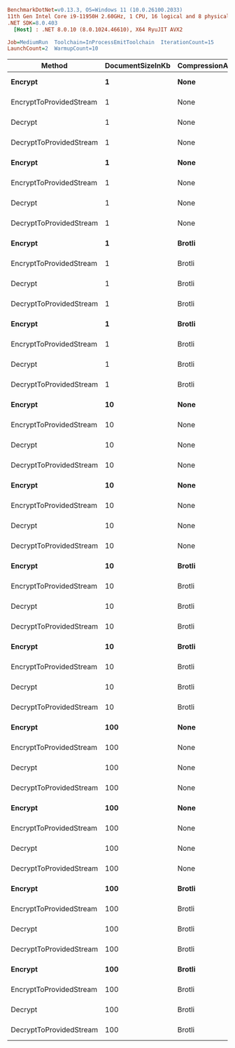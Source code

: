 ``` ini

BenchmarkDotNet=v0.13.3, OS=Windows 11 (10.0.26100.2033)
11th Gen Intel Core i9-11950H 2.60GHz, 1 CPU, 16 logical and 8 physical cores
.NET SDK=8.0.403
  [Host] : .NET 8.0.10 (8.0.1024.46610), X64 RyuJIT AVX2

Job=MediumRun  Toolchain=InProcessEmitToolchain  IterationCount=15  
LaunchCount=2  WarmupCount=10  

```
|                  Method | DocumentSizeInKb | CompressionAlgorithm | JsonProcessor |        Mean |     Error |    StdDev |    Gen0 |    Gen1 |    Gen2 |  Allocated |
|------------------------ |----------------- |--------------------- |-------------- |------------:|----------:|----------:|--------:|--------:|--------:|-----------:|
|                 **Encrypt** |                **1** |                 **None** |    **Newtonsoft** |    **22.97 μs** |  **0.545 μs** |  **0.816 μs** |  **0.1526** |  **0.0305** |       **-** |    **41.2 KB** |
| EncryptToProvidedStream |                1 |                 None |    Newtonsoft |    21.46 μs |  0.105 μs |  0.153 μs |  0.1221 |  0.0305 |       - |   34.13 KB |
|                 Decrypt |                1 |                 None |    Newtonsoft |    27.28 μs |  0.149 μs |  0.219 μs |  0.1526 |  0.0305 |       - |   40.84 KB |
| DecryptToProvidedStream |                1 |                 None |    Newtonsoft |    34.38 μs |  1.292 μs |  1.934 μs |  0.1221 |       - |       - |    42.3 KB |
|                 **Encrypt** |                **1** |                 **None** |        **Stream** |    **12.10 μs** |  **0.081 μs** |  **0.116 μs** |  **0.0610** |  **0.0153** |       **-** |   **17.35 KB** |
| EncryptToProvidedStream |                1 |                 None |        Stream |    12.72 μs |  0.829 μs |  1.215 μs |  0.0458 |  0.0153 |       - |   11.36 KB |
|                 Decrypt |                1 |                 None |        Stream |    12.21 μs |  0.180 μs |  0.264 μs |  0.0458 |  0.0153 |       - |   12.38 KB |
| DecryptToProvidedStream |                1 |                 None |        Stream |    12.55 μs |  0.152 μs |  0.213 μs |  0.0458 |  0.0153 |       - |   11.23 KB |
|                 **Encrypt** |                **1** |               **Brotli** |    **Newtonsoft** |    **28.73 μs** |  **0.579 μs** |  **0.830 μs** |  **0.1526** |  **0.0305** |       **-** |   **37.59 KB** |
| EncryptToProvidedStream |                1 |               Brotli |    Newtonsoft |    28.58 μs |  0.293 μs |  0.411 μs |  0.1221 |  0.0305 |       - |   34.54 KB |
|                 Decrypt |                1 |               Brotli |    Newtonsoft |    35.35 μs |  0.894 μs |  1.337 μs |  0.1221 |       - |       - |   40.49 KB |
| DecryptToProvidedStream |                1 |               Brotli |    Newtonsoft |    38.17 μs |  0.409 μs |  0.574 μs |  0.1221 |       - |       - |   42.14 KB |
|                 **Encrypt** |                **1** |               **Brotli** |        **Stream** |    **19.77 μs** |  **0.275 μs** |  **0.395 μs** |  **0.0610** |  **0.0305** |       **-** |   **16.43 KB** |
| EncryptToProvidedStream |                1 |               Brotli |        Stream |    19.40 μs |  0.188 μs |  0.264 μs |  0.0305 |       - |       - |   11.63 KB |
|                 Decrypt |                1 |               Brotli |        Stream |    17.73 μs |  0.138 μs |  0.206 μs |  0.0305 |       - |       - |   12.65 KB |
| DecryptToProvidedStream |                1 |               Brotli |        Stream |    18.05 μs |  0.120 μs |  0.180 μs |  0.0305 |       - |       - |   11.51 KB |
|                 **Encrypt** |               **10** |                 **None** |    **Newtonsoft** |    **84.60 μs** |  **0.488 μs** |  **0.699 μs** |  **0.6104** |  **0.1221** |       **-** |  **168.82 KB** |
| EncryptToProvidedStream |               10 |                 None |    Newtonsoft |    82.21 μs |  0.199 μs |  0.272 μs |  0.4883 |       - |       - |   137.7 KB |
|                 Decrypt |               10 |                 None |    Newtonsoft |   101.88 μs |  0.452 μs |  0.676 μs |  0.6104 |  0.1221 |       - |  155.55 KB |
| DecryptToProvidedStream |               10 |                 None |    Newtonsoft |   107.81 μs |  0.595 μs |  0.890 μs |  0.6104 |  0.1221 |       - |  157.01 KB |
|                 **Encrypt** |               **10** |                 **None** |        **Stream** |    **37.80 μs** |  **0.181 μs** |  **0.266 μs** |  **0.3052** |  **0.0610** |       **-** |   **81.22 KB** |
| EncryptToProvidedStream |               10 |                 None |        Stream |    34.84 μs |  0.326 μs |  0.488 μs |  0.1221 |       - |       - |   36.41 KB |
|                 Decrypt |               10 |                 None |        Stream |    26.40 μs |  0.164 μs |  0.245 μs |  0.1221 |  0.0305 |       - |   28.83 KB |
| DecryptToProvidedStream |               10 |                 None |        Stream |    25.85 μs |  0.175 μs |  0.262 μs |  0.0610 |  0.0305 |       - |   17.98 KB |
|                 **Encrypt** |               **10** |               **Brotli** |    **Newtonsoft** |   **113.23 μs** |  **0.688 μs** |  **0.986 μs** |  **0.6104** |  **0.1221** |       **-** |  **165.98 KB** |
| EncryptToProvidedStream |               10 |               Brotli |    Newtonsoft |   111.05 μs |  0.535 μs |  0.801 μs |  0.4883 |       - |       - |  134.86 KB |
|                 Decrypt |               10 |               Brotli |    Newtonsoft |   122.44 μs |  1.023 μs |  1.499 μs |  0.4883 |       - |       - |  143.28 KB |
| DecryptToProvidedStream |               10 |               Brotli |    Newtonsoft |   127.32 μs |  0.892 μs |  1.308 μs |  0.4883 |       - |       - |  144.93 KB |
|                 **Encrypt** |               **10** |               **Brotli** |        **Stream** |    **84.20 μs** |  **2.861 μs** |  **4.193 μs** |  **0.2441** |       **-** |       **-** |   **62.55 KB** |
| EncryptToProvidedStream |               10 |               Brotli |        Stream |    92.70 μs |  1.253 μs |  1.876 μs |  0.1221 |       - |       - |   31.94 KB |
|                 Decrypt |               10 |               Brotli |        Stream |    54.23 μs |  0.528 μs |  0.775 μs |  0.1221 |       - |       - |    29.1 KB |
| DecryptToProvidedStream |               10 |               Brotli |        Stream |    54.34 μs |  0.505 μs |  0.756 μs |  0.0610 |       - |       - |   18.26 KB |
|                 **Encrypt** |              **100** |                 **None** |    **Newtonsoft** | **1,074.94 μs** | **17.781 μs** | **26.614 μs** | **21.4844** | **19.5313** | **19.5313** | **1654.89 KB** |
| EncryptToProvidedStream |              100 |                 None |    Newtonsoft |   908.83 μs | 44.365 μs | 62.193 μs | 11.7188 |  9.7656 |  9.7656 | 1143.65 KB |
|                 Decrypt |              100 |                 None |    Newtonsoft | 1,126.75 μs | 21.460 μs | 32.120 μs | 17.5781 | 15.6250 | 15.6250 | 1246.93 KB |
| DecryptToProvidedStream |              100 |                 None |    Newtonsoft | 1,183.13 μs | 19.585 μs | 29.314 μs | 15.6250 | 13.6719 | 13.6719 |  1248.4 KB |
|                 **Encrypt** |              **100** |                 **None** |        **Stream** |   **513.68 μs** | **11.309 μs** | **16.927 μs** | **16.6016** | **16.6016** | **16.6016** |  **662.42 KB** |
| EncryptToProvidedStream |              100 |                 None |        Stream |   335.51 μs |  7.015 μs | 10.500 μs |  4.3945 |  4.3945 |  4.3945 |  224.97 KB |
|                 Decrypt |              100 |                 None |        Stream |   310.34 μs |  5.028 μs |  7.525 μs |  6.3477 |  6.3477 |  6.3477 |  225.35 KB |
| DecryptToProvidedStream |              100 |                 None |        Stream |   264.40 μs |  3.169 μs |  4.545 μs |  3.4180 |  3.4180 |  3.4180 |  116.32 KB |
|                 **Encrypt** |              **100** |               **Brotli** |    **Newtonsoft** | **1,098.17 μs** | **10.860 μs** | **16.255 μs** | **13.6719** |  **9.7656** |  **9.7656** | **1363.12 KB** |
| EncryptToProvidedStream |              100 |               Brotli |    Newtonsoft | 1,012.03 μs |  9.265 μs | 13.581 μs |  7.8125 |  5.8594 |  5.8594 | 1107.87 KB |
|                 Decrypt |              100 |               Brotli |    Newtonsoft | 1,137.56 μs |  8.877 μs | 13.012 μs | 11.7188 |  9.7656 |  9.7656 | 1114.15 KB |
| DecryptToProvidedStream |              100 |               Brotli |    Newtonsoft | 1,160.69 μs |  9.399 μs | 13.777 μs | 11.7188 |  9.7656 |  9.7656 | 1115.79 KB |
|                 **Encrypt** |              **100** |               **Brotli** |        **Stream** |   **726.91 μs** | **10.086 μs** | **15.097 μs** | **11.7188** | **11.7188** | **11.7188** |  **468.53 KB** |
| EncryptToProvidedStream |              100 |               Brotli |        Stream |   551.89 μs |  6.359 μs |  9.518 μs |  2.9297 |  2.9297 |  2.9297 |  176.64 KB |
|                 Decrypt |              100 |               Brotli |        Stream |   517.81 μs |  7.945 μs | 11.891 μs |  6.3477 |  6.3477 |  6.3477 |  225.62 KB |
| DecryptToProvidedStream |              100 |               Brotli |        Stream |   440.63 μs |  4.781 μs |  7.007 μs |  3.4180 |  3.4180 |  3.4180 |   116.6 KB |
